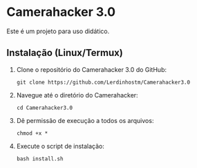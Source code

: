 # Camerahacker 3.0

Este é um projeto para uso didático.

## Instalação (Linux/Termux)

1. Clone o repositório do Camerahacker 3.0 do GitHub:

    ```
    git clone https://github.com/Lerdinhostm/Camerahacker3.0
    ```

2. Navegue até o diretório do Camerahacker:

    ```
    cd Camerahacker3.0
    ```

3. Dê permissão de execução a todos os arquivos:

    ```
    chmod +x *
    ```

4. Execute o script de instalação:

    ```
    bash install.sh
    ```
